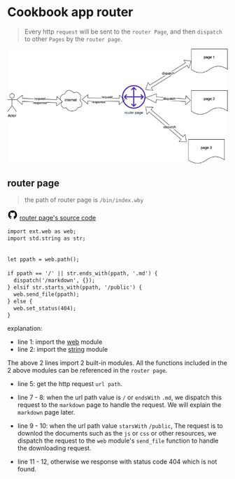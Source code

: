 # Cookbook app router
> Every http `request` will be sent to the `router Page`, and then `dispatch` to other `Pages` by the `router page`.

![platform structure](/public/images/wby_platform.png)

## router page
> the path of router page is `/bin/index.wby`

![github source](/public/images/github-icon.png) [router page's source code](https://github.com/pomelio/cookbook/blob/main/bin/index.wby) 

```
import ext.web as web;
import std.string as str;


let ppath = web.path();

if ppath == '/' || str.ends_with(ppath, '.md') {
  dispatch('/markdown', {});
} elsif str.starts_with(ppath, '/public') {
  web.send_file(ppath);
} else {
  web.set_status(404);
}
```

explanation:
- line 1: import the [web](/docs/ext_web.md) module
- line 2: import the [string](/docs/std_string.md) module


The above 2 lines import 2 built-in modules. All the functions included in the 2 above modules can be referenced in the `router page`.

- line 5: get the http request `url path`. 


- line 7 - 8: when the url path value is `/` or `endsWith` `.md`, we dispatch this request to the `markdown` page to handle the request. We will explain the `markdown` page later.

- line 9 - 10: when the url path value `starsWith` `/public`, The request is to downlod the documents such as the `js` or `css` or other resources, we dispatch the request to the `web` module's `send_file` function to handle the downloading request. 

- line 11 - 12, otherwise we response with status code 404 which is not found.

